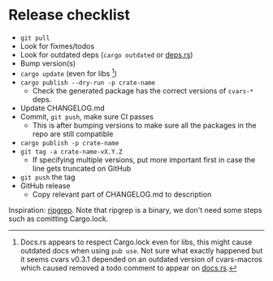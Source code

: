 # Release checklist

- `git pull`
- Look for fixmes/todos
- Look for outdated deps (`cargo outdated` or [deps.rs](https://deps.rs/repo/github/martin-t/cvars))
- Bump version(s)
- `cargo update` (even for libs [^lockfile])
- `cargo publish --dry-run -p crate-name`
  - Check the generated package has the correct versions of `cvars-*` deps.
- Update CHANGELOG.md
- Commit, `git push`, make sure CI passes
  - This is after bumping versions to make sure all the packages in the repo are still compatible
- `cargo publish -p crate-name`
- `git tag -a crate-name-vX.Y.Z`
  - If specifying multiple versions, put more important first in case the line gets truncated on GitHub
- `git push` the tag
- GitHub release
  - Copy relevant part of CHANGELOG.md to description

Inspiration: [ripgrep](https://github.com/BurntSushi/ripgrep/blob/master/RELEASE-CHECKLIST.md). Note that ripgrep is a binary, we don't need some steps such as comitting Cargo.lock.

[^lockfile]: Docs.rs appears to respect Cargo.lock even for libs, this might cause outdated docs when using `pub use`.
  Not sure what exactly happened but it seems cvars v0.3.1 depended on an outdated version of cvars-macros
  which caused removed a todo comment to appear on [docs.rs](https://docs.rs/cvars/0.3.1/cvars/macro.cvars.html).

